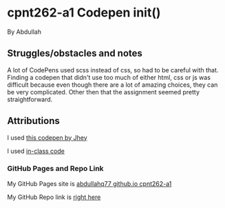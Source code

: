 # cpnt262-a1 Codepen init()
By Abdullah

## Struggles/obstacles and notes
A lot of CodePens used scss instead of css, so had to be careful with that. Finding a codepen that didn't use too much of either 
html, css or js was difficult because even though there are a lot of amazing choices, they can be very complicated. Other then that the assignment seemed pretty straightforward. 

## Attributions
I used [this codepen by Jhey](https://codepen.io/jh3y/pen/yREybg?editors=1010)

I used [in-class code](https://github.com/sait-wbdv/in-class/tree/main/week07m/init)

### GitHub Pages and Repo Link
My GitHub Pages site is [abdullahq77 github.io cpnt262-a1](https://abdullahq77.github.io/cpnt262-a1/)

My GitHub Repo link is [right here](https://github.com/abdullahq77/cpnt262-a1)
